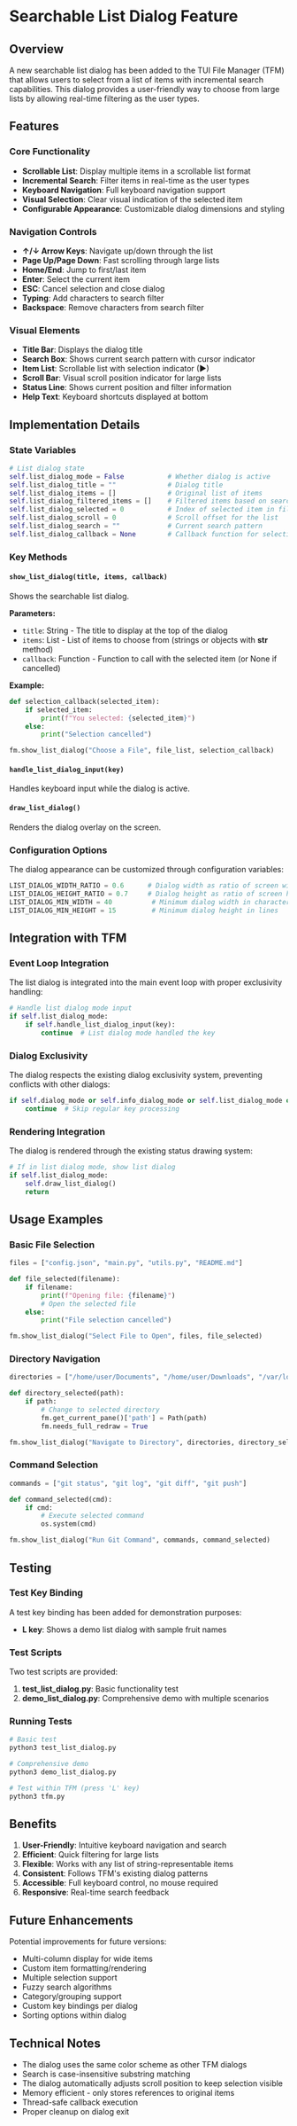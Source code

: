 # Searchable List Dialog Feature

## Overview

A new searchable list dialog has been added to the TUI File Manager (TFM) that allows users to select from a list of items with incremental search capabilities. This dialog provides a user-friendly way to choose from large lists by allowing real-time filtering as the user types.

## Features

### Core Functionality
- **Scrollable List**: Display multiple items in a scrollable list format
- **Incremental Search**: Filter items in real-time as the user types
- **Keyboard Navigation**: Full keyboard navigation support
- **Visual Selection**: Clear visual indication of the selected item
- **Configurable Appearance**: Customizable dialog dimensions and styling

### Navigation Controls
- **↑/↓ Arrow Keys**: Navigate up/down through the list
- **Page Up/Page Down**: Fast scrolling through large lists
- **Home/End**: Jump to first/last item
- **Enter**: Select the current item
- **ESC**: Cancel selection and close dialog
- **Typing**: Add characters to search filter
- **Backspace**: Remove characters from search filter

### Visual Elements
- **Title Bar**: Displays the dialog title
- **Search Box**: Shows current search pattern with cursor indicator
- **Item List**: Scrollable list with selection indicator (►)
- **Scroll Bar**: Visual scroll position indicator for large lists
- **Status Line**: Shows current position and filter information
- **Help Text**: Keyboard shortcuts displayed at bottom

## Implementation Details

### State Variables
```python
# List dialog state
self.list_dialog_mode = False           # Whether dialog is active
self.list_dialog_title = ""             # Dialog title
self.list_dialog_items = []             # Original list of items
self.list_dialog_filtered_items = []    # Filtered items based on search
self.list_dialog_selected = 0           # Index of selected item in filtered list
self.list_dialog_scroll = 0             # Scroll offset for the list
self.list_dialog_search = ""            # Current search pattern
self.list_dialog_callback = None        # Callback function for selection
```

### Key Methods

#### `show_list_dialog(title, items, callback)`
Shows the searchable list dialog.

**Parameters:**
- `title`: String - The title to display at the top of the dialog
- `items`: List - List of items to choose from (strings or objects with __str__ method)
- `callback`: Function - Function to call with the selected item (or None if cancelled)

**Example:**
```python
def selection_callback(selected_item):
    if selected_item:
        print(f"You selected: {selected_item}")
    else:
        print("Selection cancelled")

fm.show_list_dialog("Choose a File", file_list, selection_callback)
```

#### `handle_list_dialog_input(key)`
Handles keyboard input while the dialog is active.

#### `draw_list_dialog()`
Renders the dialog overlay on the screen.

### Configuration Options

The dialog appearance can be customized through configuration variables:

```python
LIST_DIALOG_WIDTH_RATIO = 0.6      # Dialog width as ratio of screen width
LIST_DIALOG_HEIGHT_RATIO = 0.7     # Dialog height as ratio of screen height
LIST_DIALOG_MIN_WIDTH = 40          # Minimum dialog width in characters
LIST_DIALOG_MIN_HEIGHT = 15         # Minimum dialog height in lines
```

## Integration with TFM

### Event Loop Integration
The list dialog is integrated into the main event loop with proper exclusivity handling:

```python
# Handle list dialog mode input
if self.list_dialog_mode:
    if self.handle_list_dialog_input(key):
        continue  # List dialog mode handled the key
```

### Dialog Exclusivity
The dialog respects the existing dialog exclusivity system, preventing conflicts with other dialogs:

```python
if self.dialog_mode or self.info_dialog_mode or self.list_dialog_mode or ...:
    continue  # Skip regular key processing
```

### Rendering Integration
The dialog is rendered through the existing status drawing system:

```python
# If in list dialog mode, show list dialog
if self.list_dialog_mode:
    self.draw_list_dialog()
    return
```

## Usage Examples

### Basic File Selection
```python
files = ["config.json", "main.py", "utils.py", "README.md"]

def file_selected(filename):
    if filename:
        print(f"Opening file: {filename}")
        # Open the selected file
    else:
        print("File selection cancelled")

fm.show_list_dialog("Select File to Open", files, file_selected)
```

### Directory Navigation
```python
directories = ["/home/user/Documents", "/home/user/Downloads", "/var/log"]

def directory_selected(path):
    if path:
        # Change to selected directory
        fm.get_current_pane()['path'] = Path(path)
        fm.needs_full_redraw = True

fm.show_list_dialog("Navigate to Directory", directories, directory_selected)
```

### Command Selection
```python
commands = ["git status", "git log", "git diff", "git push"]

def command_selected(cmd):
    if cmd:
        # Execute selected command
        os.system(cmd)

fm.show_list_dialog("Run Git Command", commands, command_selected)
```

## Testing

### Test Key Binding
A test key binding has been added for demonstration purposes:
- **L key**: Shows a demo list dialog with sample fruit names

### Test Scripts
Two test scripts are provided:

1. **test_list_dialog.py**: Basic functionality test
2. **demo_list_dialog.py**: Comprehensive demo with multiple scenarios

### Running Tests
```bash
# Basic test
python3 test_list_dialog.py

# Comprehensive demo
python3 demo_list_dialog.py

# Test within TFM (press 'L' key)
python3 tfm.py
```

## Benefits

1. **User-Friendly**: Intuitive keyboard navigation and search
2. **Efficient**: Quick filtering for large lists
3. **Flexible**: Works with any list of string-representable items
4. **Consistent**: Follows TFM's existing dialog patterns
5. **Accessible**: Full keyboard control, no mouse required
6. **Responsive**: Real-time search feedback

## Future Enhancements

Potential improvements for future versions:
- Multi-column display for wide items
- Custom item formatting/rendering
- Multiple selection support
- Fuzzy search algorithms
- Category/grouping support
- Custom key bindings per dialog
- Sorting options within dialog

## Technical Notes

- The dialog uses the same color scheme as other TFM dialogs
- Search is case-insensitive substring matching
- The dialog automatically adjusts scroll position to keep selection visible
- Memory efficient - only stores references to original items
- Thread-safe callback execution
- Proper cleanup on dialog exit